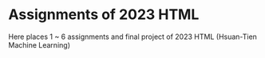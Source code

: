 # Assignments of 2023 HTML

Here places 1 ~ 6 assignments and final project of 2023 HTML (Hsuan-Tien Machine Learning)
